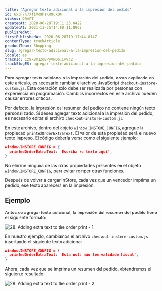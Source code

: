 ```yaml
---
title: 'Agregar texto adicional a la impresión del pedido'
id: 6x3F7K7XfiVoOPsKR9ukUG
status: DRAFT
createdAt: 2020-06-28T19:11:23.042Z
updatedAt: 2021-11-25T14:00:11.896Z
publishedAt: 
firstPublishedAt: 2020-06-28T19:17:44.814Z
contentType: trackArticle
productTeam: Shopping
slug: agregar-texto-adicional-a-la-impresion-del-pedido
locale: es
trackId: 1z9kBm12oBPyVNDo1ivVc2
trackSlugES: agregar-texto-adicional-a-la-impresion-del-pedido
---
```


<div class="alert alert-danger">
Para agregar texto adicional a la impresión del pedido, como explicado en este artículo, es necesario cambiar el archivo JavaScript <code>checkout-instore-custom.js</code>. Esta operación solo debe ser realizada por personas con experiencia en programación. Cambios incorrectos en este archivo pueden causar errores críticos.
</div>

Por defecto, la impresión del resumen del pedido no contiene ningún texto personalizado. Si desea agregar texto adicional a la impresión del pedido, es necesario editar el archivo `checkout-instore-custom.js`.

En este archivo, dentro del objeto `window.INSTORE_CONFIG`, agregue la propiedad `printedOrderExtraText`. El valor de esta propiedad será el nuevo texto impreso. El código debería verse como el siguiente ejemplo:

```json
window.INSTORE_CONFIG = {
  printedOrderExtraText: 'Escriba su texto aquí',
}
```

<div class="alert alert-danger">
No elimine ninguna de las otras propiedades presentes en el objeto <code>window.INSTORE_CONFIG</code>, para evitar romper otras funciones.
</div>

Después de volver a cargar inStore, cada vez que un vendedor imprima un pedido, ese texto aparecerá en la impresión.

## Ejemplo

Antes de agregar texto adicional, la impresión del resumen del pedido tiene el siguiente formato:

![28. Adding extra text to the order print - 1](https://images.ctfassets.net/alneenqid6w5/6kSTTkw3pk8A7aiTJXqDJJ/ec86382eb7e27484f3f37a80752a6153/28._Adding_extra_text_to_the_order_print_-_1.png)

En nuestro ejemplo, cambiamos el archivo `checkout-instore-custom.js` insertando el siguiente texto adicional:

```json
window.INSTORE_CONFIG = {
  printedOrderExtraText: 'Esta nota não tem validade fiscal',
}
```

Ahora, cada vez que se imprima un resumen del pedido, obtendremos el siguiente resultado:

![28. Adding extra text to the order print - 2](https://images.ctfassets.net/alneenqid6w5/1g4wvz3z8tIEZuRSSiACps/c227091af9a69d0af04d21c2b6b0b8d3/28._Adding_extra_text_to_the_order_print_-_2.png)
